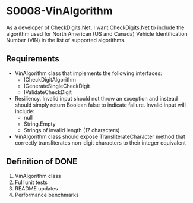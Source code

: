 # S0008-VinAlgorithm

As a developer of CheckDigits.Net, I want CheckDigits.Net to include the algorithm
used for North American (US and Canada) Vehicle Identification Number (VIN) in
the list of supported algorithms.

## Requirements

* VinAlgorithm class that implements the following interfaces:
	- ICheckDigitAlgorithm
	- IGenerateSingleCheckDigit
	- IValidateCheckDigit
* Resiliency. Invalid input should not throw an exception and instead should simply return Boolean false to indicate failure. Invalid input will include:
	- null
	- String.Empty
	- Strings of invalid length (17 characters)
* VinAlgorithm class should expose TransliterateCharacter method that correctly transliterates non-digit characters to their integer equivalent

## Definition of DONE

1. VinAlgorithm class
1. Full unit tests
1. README updates
1. Performance benchmarks